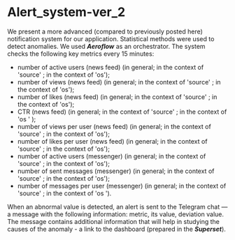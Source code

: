 # Alert_system-ver_2

We present a more advanced (compared to previously posted here) notification system for our application. Statistical methods were used to detect anomalies. We used ***Aeroflow*** as an orchestrator.
The system checks the following key metrics every 15 minutes:
- number of active users (news feed) (in general; in the context of 'source' ; in the context of 'os');
- number of views (news feed) (in general; in the context of 'source' ; in the context of 'os');
- number of likes (news feed) (in general; in the context of 'source' ; in the context of 'os');
- CTR (news feed) (in general; in the context of 'source' ; in the context of 'os ' );
- number of views per user (news feed) (in general; in the context of 'source' ; in the context of 'os');
- number of likes per user (news feed) (in general; in the context of 'source' ; in the context of 'os');
- number of active users (messenger) (in general; in the context of 'source' ; in the context of 'os');
- number of sent messages (messenger) (in general; in the context of 'source' ; in the context of 'os');
- number of messages per user (messenger) (in general; in the context of 'source' ; in the context of 'os ').

When an abnormal value is detected, an alert is sent to the Telegram chat — a message with the following information: metric, its value, deviation value.
The message contains additional information that will help in studying the causes of the anomaly - a link to the dashboard (prepared in the ***Superset***).
